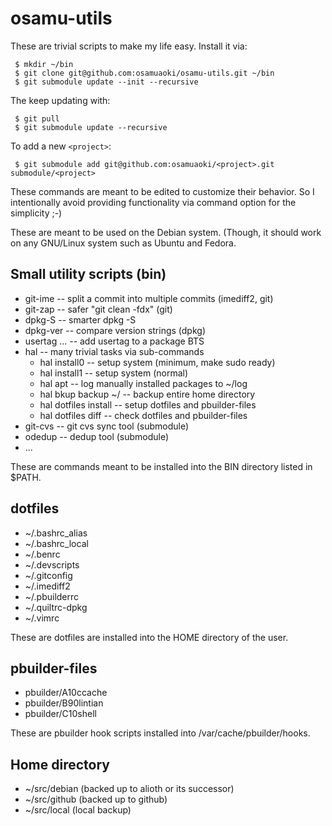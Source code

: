 # osamu-utils
<!---
vim:se tw=78 ai si sts=4 et:
-->

These are trivial scripts to make my life easy.  Install it via:

```
 $ mkdir ~/bin
 $ git clone git@github.com:osamuaoki/osamu-utils.git ~/bin
 $ git submodule update --init --recursive
```

The keep updating with:
```
 $ git pull
 $ git submodule update --recursive
```

To add a new ```<project>```:
```
 $ git submodule add git@github.com:osamuaoki/<project>.git submodule/<project>
```

These commands are meant to be edited to customize their behavior.  So I
intentionally avoid providing functionality via command option for the
simplicity ;-)

These are meant to be used on the Debian system.  (Though, it should work on
any GNU/Linux system such as Ubuntu and Fedora.

## Small utility scripts (bin)

*   git-ime     -- split a commit into multiple commits (imediff2, git)
*   git-zap     -- safer "git clean -fdx"               (git)
*   dpkg-S      -- smarter dpkg -S
*   dpkg-ver    -- compare version strings              (dpkg)
*   usertag ... -- add usertag to a package BTS
*   hal         -- many trivial tasks via sub-commands
    * hal install0          -- setup system (minimum, make sudo ready)
    * hal install1          -- setup system (normal)
    * hal apt               -- log manually installed packages to ~/log
    * hal bkup backup ~/    -- backup entire home directory
    * hal dotfiles install  -- setup dotfiles and pbuilder-files
    * hal dotfiles diff     -- check dotfiles and pbuilder-files
*   git-cvs     -- git cvs sync tool (submodule)
*   odedup      -- dedup tool (submodule)
* ...

These are commands meant to be installed into the BIN directory listed in
$PATH.

## dotfiles

*   ~/.bashrc_alias
*   ~/.bashrc_local
*   ~/.benrc
*   ~/.devscripts
*   ~/.gitconfig
*   ~/.imediff2
*   ~/.pbuilderrc
*   ~/.quiltrc-dpkg
*   ~/.vimrc

These are dotfiles are installed into the HOME directory of the user. 

## pbuilder-files

*   pbuilder/A10ccache
*   pbuilder/B90lintian
*   pbuilder/C10shell

These are pbuilder hook scripts installed into /var/cache/pbuilder/hooks.

## Home directory

*   ~/src/debian (backed up to alioth or its successor)
*   ~/src/github (backed up to github)
*   ~/src/local  (local backup)
